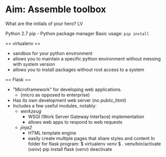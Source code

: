 # Aim: Assemble toolbox

What are the initials of your hero? LV

Python 2.7
pip - Python package manager
Basic usage:
`pip install` <package>

== virtualenv ==
* sandbox for your python environment
* allows you to maintain a specific python environment without messing with system version
* allows you to install packages without root access to a system

== Flask ==
* "Microframework" for developing web applications.
    - (micro as opposed to enterprise)
* Has its own development web server (no public_html)
* Includes a few useful modules, notably:
    * *werkzeug*
        * WSGI (Work Server Gateway Interface) implementation
        * allows web apps to respond to web requests
    * *jinja2*
        * HTML template engine
        * easily create multiple pages that share styles and content
In folder for flask program:
$ virtualenv *venv*
$ . venv/bin/activate
(*venv*) pip install flask
(*venv*) deactivate
